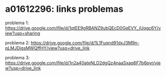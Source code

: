 # a01612296: links problemas

problema 1: https://drive.google.com/file/d/1qtEE9gRBANZ9ubQEcD0GeEVY_jUqgc6Y/view?usp=sharing

problema 2: https://drive.google.com/file/d/1L1Fuqnd91dxJ3M9n-pLMJDjgsMWQffHY/view?usp=drive_link

problema 3: https://drive.google.com/file/d/1n2a40ateNLD2dgQz4naaSxaq6F7b6pyr/view?usp=drive_link

